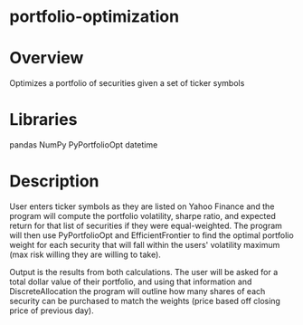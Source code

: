 # portfolio-optimization

# Overview
Optimizes a portfolio of securities given a set of ticker symbols

# Libraries
pandas
NumPy
PyPortfolioOpt
datetime
  
# Description
User enters ticker symbols as they are listed on Yahoo Finance and the program will compute the portfolio volatility, sharpe ratio, and expected return for that list of securities if they were equal-weighted. The program will then use PyPortfolioOpt and EfficientFrontier to find the optimal portfolio weight for each security that will fall within the users' volatility maximum (max risk willing they are willing to take).

Output is the results from both calculations. The user will be asked for a total dollar value of their portfolio, and using that information and DiscreteAllocation the program will outline how many shares of each security can be purchased to match the weights (price based off closing price of previous day).
